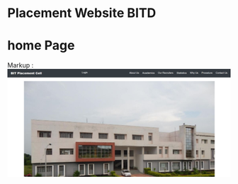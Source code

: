 # Placement Website BITD
# home Page
Markup : ![picture alt](./readme_images/one.png "Title is optional")


